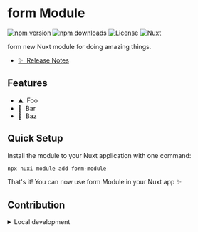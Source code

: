 <!--
Get your module up and running quickly.

Find and replace all on all files (CMD+SHIFT+F):
- Name: form Module
- Package name: form-module
- Description: form new Nuxt module
-->

# form Module

[![npm version][npm-version-src]][npm-version-href]
[![npm downloads][npm-downloads-src]][npm-downloads-href]
[![License][license-src]][license-href]
[![Nuxt][nuxt-src]][nuxt-href]

form new Nuxt module for doing amazing things.

- [✨ &nbsp;Release Notes](/CHANGELOG.md)
  <!-- - [🏀 Online playground](https://stackblitz.com/github/your-org/form-module?file=playground%2Fapp.vue) -->
  <!-- - [📖 &nbsp;Documentation](https://example.com) -->

## Features

<!-- Highlight some of the features your module provide here -->

- ⛰ &nbsp;Foo
- 🚠 &nbsp;Bar
- 🌲 &nbsp;Baz

## Quick Setup

Install the module to your Nuxt application with one command:

```bash
npx nuxi module add form-module
```

That's it! You can now use form Module in your Nuxt app ✨

## Contribution

<details>
  <summary>Local development</summary>
  
  ```bash
  # Install dependencies
  npm install
  
  # Generate type stubs
  npm run dev:prepare
  
  # Develop with the playground
  npm run dev
  
  # Build the playground
  npm run dev:build
  
  # Run ESLint
  npm run lint
  
  # Run Vitest
  npm run test
  npm run test:watch
  
  # Release new version
  npm run release
  ```

</details>

<!-- Badges -->

[npm-version-src]: https://img.shields.io/npm/v/form-module/latest.svg?style=flat&colorA=020420&colorB=00DC82
[npm-version-href]: https://npmjs.com/package/form-module
[npm-downloads-src]: https://img.shields.io/npm/dm/form-module.svg?style=flat&colorA=020420&colorB=00DC82
[npm-downloads-href]: https://npm.chart.dev/form-module
[license-src]: https://img.shields.io/npm/l/form-module.svg?style=flat&colorA=020420&colorB=00DC82
[license-href]: https://npmjs.com/package/form-module
[nuxt-src]: https://img.shields.io/badge/Nuxt-020420?logo=nuxt.js
[nuxt-href]: https://nuxt.com

